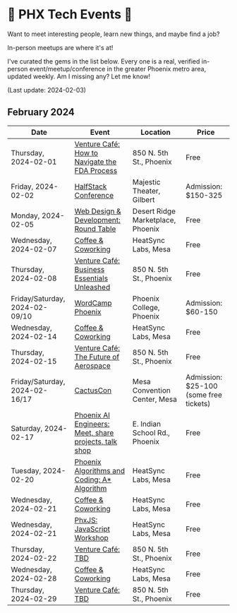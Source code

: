 # 🌵 PHX Tech Events 🌵

Want to meet interesting people, learn new things, and maybe find a job?

In-person meetups are where it's at!

I've curated the gems in the list below. Every one is a real, verified in-person event/meetup/conference in the greater Phoenix metro area, updated weekly. Am I missing any? Let me know!

(Last update: 2024-02-03)

## February 2024

| Date | Event | Location | Price |
| ---- | ----- | -------- | ----- |
| Thursday, 2024-02-01 | [Venture Café: How to Navigate the FDA Process](https://venturecafephoenix.org/event/how-to-navigate-the-fda-process/) | 850 N. 5th St., Phoenix | Free |
| Friday, 2024-02-02 | [HalfStack Conference](https://halfstackconf.com/phoenix) | Majestic Theater, Gilbert | Admission: $150-325 |
| Monday, 2024-02-05 | [Web Design & Development: Round Table](https://www.meetup.com/webdesignersdevelopers/events/298302527/) | Desert Ridge Marketplace, Phoenix | Free |
| Wednesday, 2024-02-07 | [Coffee & Coworking](https://www.meetup.com/coffee-and-coworking-east-valley/) | HeatSync Labs, Mesa | Free |
| Thursday, 2024-02-08 | [Venture Café: Business Essentials Unleashed](https://venturecafephoenix.org/event/business-essentials-unleashed/) | 850 N. 5th St., Phoenix | Free |
| Friday/Saturday, 2024-02-09/10 | [WordCamp Phoenix](https://phoenix.wordcamp.org/2024/) | Phoenix College, Phoenix | Admission: $60-150 |
| Wednesday, 2024-02-14 | [Coffee & Coworking](https://www.meetup.com/coffee-and-coworking-east-valley/) | HeatSync Labs, Mesa | Free |
| Thursday, 2024-02-15 | [Venture Café: The Future of Aerospace](https://venturecafephoenix.org/event/the-future-of-aerospace/) | 850 N. 5th St., Phoenix | Free |
| Friday/Saturday, 2024-02-16/17 | [CactusCon](https://www.cactuscon.com/) | Mesa Convention Center, Mesa | Admission: $25-100 (some free tickets) |
| Saturday, 2024-02-17 | [Phoenix AI Engineers: Meet, share projects, talk shop](https://www.meetup.com/ai-engineer/events/298701910/) | E. Indian School Rd., Phoenix | Free |
| Tuesday, 2024-02-20 | [Phoenix Algorithms and Coding: A* Algorithm](https://www.meetup.com/phoenix-algorithms-and-coding/events/298874390/) | HeatSync Labs, Mesa | Free |
| Wednesday, 2024-02-21 | [Coffee & Coworking](https://www.meetup.com/coffee-and-coworking-east-valley/) | HeatSync Labs, Mesa| Free |
| Wednesday, 2024-02-21 | [PhxJS: JavaScript Workshop](https://www.meetup.com/phoenix-javascript/events/298934389/) | HeatSync Labs, Mesa | Free |
| Thursday, 2024-02-22 |[Venture Café: TBD](https://venturecafephoenix.org/) | 850 N. 5th St., Phoenix | Free |
| Wednesday, 2024-02-28 | [Coffee & Coworking](https://www.meetup.com/coffee-and-coworking-east-valley/) | HeatSync Labs, Mesa | Free |
| Thursday, 2024-02-29 |[Venture Café: TBD](https://venturecafephoenix.org/) | 850 N. 5th St., Phoenix | Free |
